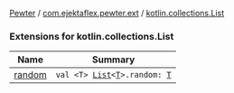 [Pewter](../../index.md) / [com.ejektaflex.pewter.ext](../index.md) / [kotlin.collections.List](./index.md)

### Extensions for kotlin.collections.List

| Name | Summary |
|---|---|
| [random](random.md) | `val <T> `[`List`](https://kotlinlang.org/api/latest/jvm/stdlib/kotlin.collections/-list/index.html)`<`[`T`](random.md#T)`>.random: `[`T`](random.md#T) |

